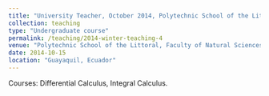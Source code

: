 ```yaml
---
title: "University Teacher, October 2014, Polytechnic School of the Littoral (ESPOL)"
collection: teaching
type: "Undergraduate course"
permalink: /teaching/2014-winter-teaching-4
venue: "Polytechnic School of the Littoral, Faculty of Natural Sciences and Mathematics, Department of Mathematics"
date: 2014-10-15
location: "Guayaquil, Ecuador"
---
```


Courses: Differential Calculus, Integral Calculus.